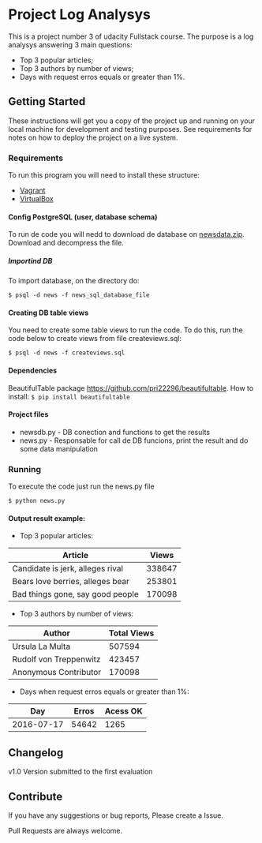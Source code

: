 # Project Log Analysys

This is a project number 3 of udacity Fullstack course. The purpose is a log analysys answering 3 main questions:
- Top 3 popular articles;
- Top 3 authors by number of views;
- Days with request erros equals or greater than 1%.

## Getting Started

These instructions will get you a copy of the project up and running on your local machine for development and testing purposes. See requirements for notes on how to deploy the project on a live system.

### Requirements

To run this program you will need to install these structure:
  - [Vagrant](https://www.vagrantup.com/downloads.html)
  - [VirtualBox](https://www.virtualbox.org/wiki/Downloads)

#### Config PostgreSQL (user, database schema)
To run de code you will nedd to download de database on [newsdata.zip](https://d17h27t6h515a5.cloudfront.net/topher/2016/August/57b5f748_newsdata/newsdata.zip).
Download and decompress the file.

##### Importind DB
To import database, on the directory do:

<code>$ psql -d news -f news_sql_database_file </code>


#### Creating DB table views
You need to create some table views to run the code. To do this, run the code below to create views from file createviews.sql:

 <code>$ psql -d news -f createviews.sql</code>

#### Dependencies

 BeautifulTable package <https://github.com/pri22296/beautifultable>.
 How to install:
 <code>$ pip install beautifultable </code>

#### Project files
  - newsdb.py - DB conection and functions to get the results
  - news.py - Responsable for call de DB funcions, print the result and do some data manipulation
  
### Running

To execute the code just run the news.py file

<code>$ python news.py </code>

#### Output result example:

- Top 3 popular articles:

|             Article              | Views  |
|----------------------------------|--------|
| Candidate is jerk, alleges rival | 338647 |
| Bears love berries, alleges bear | 253801 |
| Bad things gone, say good people | 170098 |

- Top 3 authors by number of views:

|         Author         | Total Views |
|------------------------|-------------|
|    Ursula La Multa     |   507594    |
| Rudolf von Treppenwitz |   423457    |
| Anonymous Contributor  |   170098    |

- Days when request erros equals or greater than 1%:

|    Day     | Erros | Acess OK |
|------------|-------|----------|
| 2016-07-17 | 54642 |   1265   |


## Changelog

v1.0 Version submitted to the first evaluation

## Contribute

If you have any suggestions or bug reports, Please create a Issue. 

Pull Requests are always welcome.

